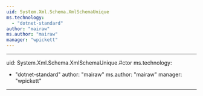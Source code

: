 ```yaml
---
uid: System.Xml.Schema.XmlSchemaUnique
ms.technology: 
  - "dotnet-standard"
author: "mairaw"
ms.author: "mairaw"
manager: "wpickett"
---
```


---
uid: System.Xml.Schema.XmlSchemaUnique.#ctor
ms.technology: 
  - "dotnet-standard"
author: "mairaw"
ms.author: "mairaw"
manager: "wpickett"
---
